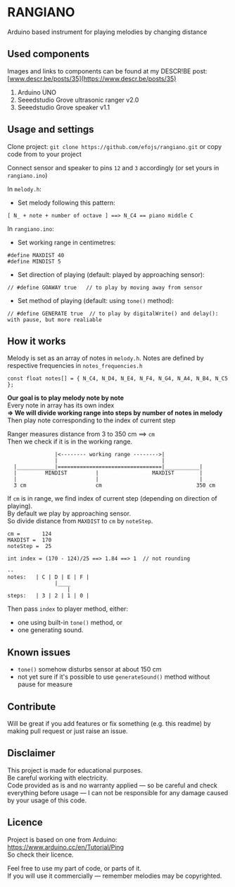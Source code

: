 # RANGIANO
Arduino based instrument for playing melodies by changing distance

## Used components
Images and links to components can be found at my DESCR!BE post: [www.descr.be/posts/35](https://www.descr.be/posts/35)
1. Arduino UNO
2. Seeedstudio Grove ultrasonic ranger v2.0
3. Seeedstudio Grove speaker v1.1

## Usage and settings
Clone project:
`git clone https://github.com/efojs/rangiano.git` or copy code from to your project

Connect sensor and speaker to pins `12` and `3` accordingly (or set yours in `rangiano.ino`)

In `melody.h`:  
- Set melody following this pattern:
```
[ N_ + note + number of octave ] ==> N_C4 == piano middle C
```

In `rangiano.ino`:
- Set working range in centimetres:
```
#define MAXDIST 40
#define MINDIST 5  
```
- Set direction of playing (default: played by approaching sensor):
```
// #define GOAWAY true   // to play by moving away from sensor
```
- Set method of playing (default: using `tone()` method):
```
// #define GENERATE true  // to play by digitalWrite() and delay(): with pause, but more realiable
```

## How it works
Melody is set as an array of notes in `melody.h`. Notes are defined by respective frequencies in `notes_frequencies.h`  
```
const float notes[] = { N_C4, N_D4, N_E4, N_F4, N_G4, N_A4, N_B4, N_C5 };
```

**Our goal is to play melody note by note**  
Every note in array has its own index  
**=> We will divide working range into steps by number of notes in melody**  
Then play note corresponding to the index of current step  

Ranger measures distance from 3 to 350 cm ==> `cm`    
Then we check if it is in the working range.
```
               |<-------- working range -------->|
               |                                 |
  |____________|=================================|___________|
  |         MINDIST         |                 MAXDIST        |
  |                         |                                |
  3 cm                      cm                              350 cm
```
If `cm` is in range, we find index of current step (depending on direction of playing).  
By default we play by approaching sensor.  
So divide distance from `MAXDIST` to `cm` by `noteStep`.
```
cm =       124
MAXDIST =  170
noteStep =  25

int index = (170 - 124)/25 ==> 1.84 ==> 1  // not rounding

--  
notes:   | C | D | E | F |
               |____
                   |               
steps:   | 3 | 2 | 1 | 0 |
```

Then pass `index` to player method, either:  
- one using built-in `tone()` method, or
- one generating sound.

## Known issues
- `tone()` somehow disturbs sensor at about 150 cm
- not yet sure if it's possible to use `generateSound()` method without pause for measure

## Contribute
Will be great if you add features or fix something (e.g. this readme) by making pull request or just raise an issue.


## Disclaimer
This project is made for educational purposes.  
Be careful working with electricity.  
Code provided as is and no warranty applied — so be careful and check everything before usage — I can not be responsible for any damage caused by your usage of this code.

## Licence
Project is based on one from Arduino: https://www.arduino.cc/en/Tutorial/Ping  
So check their licence.  

Feel free to use my part of code, or parts of it.  
If you will use it commercially — remember melodies may be copyrighted.
